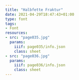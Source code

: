 ```yaml
---
title: "Halbfette Fraktur"
date: 2021-04-29T18:47:43+01:00
type: font
tags:
- Font
resources:
- src: "page035.jpg"
  params:
    iiif: page035/info.json
    class: sheet
- src: "page036.jpg"
  params:
    iiif: page036/info.json
    class: sheet
---
```

